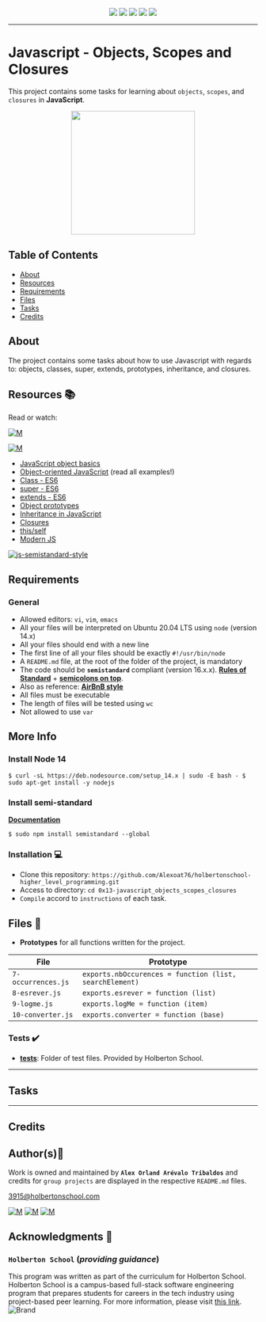 <p align="center">
<img src="https://img.shields.io/badge/LINUX-darkgreen.svg"/>
<img src="https://img.shields.io/badge/Shell-ligthgreen.svg"/>
<img src="https://img.shields.io/badge/Emacs-purple.svg"/>
<img src="https://img.shields.io/badge/JavaScript-yellow.svg"/>
<img src="https://img.shields.io/badge/Markdown-black.svg"/><br>	
</p>

---
# Javascript - Objects, Scopes and Closures

This project contains some tasks for learning about `objects`, `scopes`, and `closures` in **JavaScript**.

<p align="center">
  <img width="250"  
        src="https://amudhanbala.com/images/javascript/understanding-scope-and-closure-in-javascript/scopeclosure.png"
  >
</p>

## Table of Contents
* [About](#about)
* [Resources](#resources-books)
* [Requirements](#requirements)
* [Files](#files-file_folder)
* [Tasks](#tasks)
* [Credits](#credits)

## About
	
The project contains some tasks about how to use Javascript with regards to: objects, classes, super, extends, prototypes, inheritance, and closures.

## Resources :books:
Read or watch:
	
[![M](https://upload.wikimedia.org/wikipedia/commons/thumb/2/2f/Google_2015_logo.svg/80px-Google_2015_logo.svg.png)](https://www.google.com/search?q=javascript+objects+scopes+closures&oq=javascript+objects+scopes+closures&aqs=chrome..69i57j69i60j69i61.10327j0j15&sourceid=chrome&ie=UTF-8)

[![M](https://upload.wikimedia.org/wikipedia/commons/thumb/e/e1/Logo_of_YouTube_%282015-2017%29.svg/70px-Logo_of_YouTube_%282015-2017%29.svg.png)](https://www.youtube.com/results?search_query=javascript+objects+scopes+closures)

- [JavaScript object basics](https://intranet.hbtn.io/rltoken/OJ4pU6uHwfCrAclbZsk_Hg) 
- [Object-oriented JavaScript](https://intranet.hbtn.io/rltoken/vLr7QS9h4-nGFKVn5vsrvQ) 
 (read all examples!)
- [Class - ES6](https://intranet.hbtn.io/rltoken/zMWxOmGWEsOCldCKeDswCA) 
- [super - ES6](https://intranet.hbtn.io/rltoken/DTMKogwFYEgUnpLrNvTcfQ) 
- [extends - ES6](https://intranet.hbtn.io/rltoken/fh2JHfNNa-HLnmfSdOo9TA) 
- [Object prototypes](https://intranet.hbtn.io/rltoken/lrlwnQMM82RimJJcfLao5w) 
- [Inheritance in JavaScript](https://intranet.hbtn.io/rltoken/vLr7QS9h4-nGFKVn5vsrvQ) 
- [Closures](https://intranet.hbtn.io/rltoken/qDa7F8060Jlhe3DZZitY4A) 
- [this/self](https://intranet.hbtn.io/rltoken/ockP7FQKKmTRvfeAHw-XSw) 
- [Modern JS](https://intranet.hbtn.io/rltoken/22mdHf9KeFhRQrLP-e1hPw) 
 
[![js-semistandard-style](https://img.shields.io/badge/code%20style-semistandard-brightgreen.svg)](https://github.com/standard/semistandard)

## Requirements
### General
- Allowed editors: `vi`, `vim`, `emacs` 
- All your files will be interpreted on Ubuntu 20.04 LTS using `node` (version 14.x)
- All your files should end with a new line
- The first line of all your files should be exactly `#!/usr/bin/node` 
- A `README.md` file, at the root of the folder of the project, is mandatory
- The code should be **`semistandard`** compliant (version 16.x.x). **[Rules of Standard](https://intranet.hbtn.io/rltoken/EK3q1S4Ouo08kTMI42cSig)** + **[semicolons on top](https://intranet.hbtn.io/rltoken/FuXjfOYe18hUXCDoyMxBSg)**. 
- Also as reference: **[AirBnB style](https://intranet.hbtn.io/rltoken/iIDdBVB4HNhPpb_5e5L-Qg)**
- All files must be executable
- The length of files will be tested using `wc`
- Not allowed to use `var`

## More Info
### Install Node 14
 `$ curl -sL https://deb.nodesource.com/setup_14.x | sudo -E bash -
$ sudo apt-get install -y nodejs`
### Install semi-standard
**[Documentation](https://intranet.hbtn.io/rltoken/FuXjfOYe18hUXCDoyMxBSg)**

 `$ sudo npm install semistandard --global` 

### Installation :computer:
	
- Clone this repository: `https://github.com/Alexoat76/holbertonschool-higher_level_programming.git`	
- Access to directory: `cd 0x13-javascript_objects_scopes_closures`
- `Compile` accord to `instructions` of each task.

## Files :file_folder:

+ **Prototypes** for all functions written for the project.
	
| File               | Prototype                                               |
| ------------------ | ------------------------------------------------------- |
| `7-occurrences.js` | `exports.nbOccurences = function (list, searchElement)` |
| `8-esrever.js`     | `exports.esrever = function (list)`                     |
| `9-logme.js`       | `exports.logMe = function (item)`                       |
| `10-converter.js`  | `exports.converter = function (base)`                   |

### Tests :heavy_check_mark:

+ **[tests](./tests)**: Folder of test files. Provided by Holberton School.
		
---

## Tasks

---

## Credits

## Author(s):blue_book:

Work is owned and maintained by 
	**`Alex Orland Arévalo Tribaldos`**  and credits for `group projects` are displayed in the respective `README.md` files.

<3915@holbertonschool.com>
	
[![M](https://upload.wikimedia.org/wikipedia/commons/thumb/9/91/Octicons-mark-github.svg/25px-Octicons-mark-github.svg.png)](https://github.com/Alexoat76)
[![M](https://upload.wikimedia.org/wikipedia/fr/thumb/c/c8/Twitter_Bird.svg/25px-Twitter_Bird.svg.png)](https://twitter.com/aoarevalot)
[![M](https://upload.wikimedia.org/wikipedia/commons/thumb/c/ca/LinkedIn_logo_initials.png/25px-LinkedIn_logo_initials.png)](https://www.linkedin.com/in/Alexoat76/)

## Acknowledgments :mega: 

### **`Holberton School`** (*providing guidance*)
	
This program was written as part of the curriculum for Holberton School.
Holberton School is a campus-based full-stack software engineering program
that prepares students for careers in the tech industry using project-based
peer learning. For more information,  please visit [this link](https://www.holbertonschool.com/).
![Brand](https://assets.website-files.com/6105315644a26f77912a1ada/610540e8b4cd6969794fe673_Holberton_School_logo-04-04.svg)
